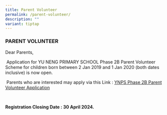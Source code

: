 ```yaml
---
title: Parent Volunteer
permalink: /parent-volunteer/
description: ""
variant: tiptap
---
```

<h3>PARENT VOLUNTEER</h3><p>Dear Parents,</p><p>&nbsp;Application for YU NENG PRIMARY SCHOOL Phase 2B Parent Volunteer Scheme for children born between 2 Jan 2019 and 1 Jan 2020 (both dates inclusive) is now open.</p><p>&nbsp;Parents who are interested may apply via this Link : <a href="https://form.gov.sg/65a09610ba213b00127ee72a" rel="noopener noreferrer nofollow" target="_blank">YNPS Phase 2B Parent Volunteer Application</a></p><p>&nbsp;</p><p><strong>Registration Closing Date : 30 April 2024.</strong></p>
